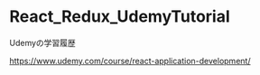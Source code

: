 # React_Redux_UdemyTutorial

Udemyの学習履歴

https://www.udemy.com/course/react-application-development/
